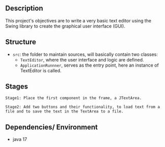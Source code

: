 ## Description

This project's objectives are to write a very basic text editor using the Swing library to create the graphical user interface (GUI).

## Structure

- `src`: the folder to maintain sources, will basically contain two classes:
    - `TextEditor`, where the user interface and logic are defined.
    - `ApplicationRunnner`, serves as the entry point, here an instance of TextEditor is called.



## Stages
``` 
Stage1: Place the first component in the frame, a JTextArea. 
```
``` 
Stage2: Add two buttons and their functionality, to load text from a file and to save the text in the TextArea to a file. 
```


## Dependencies/ Environment

- java 17